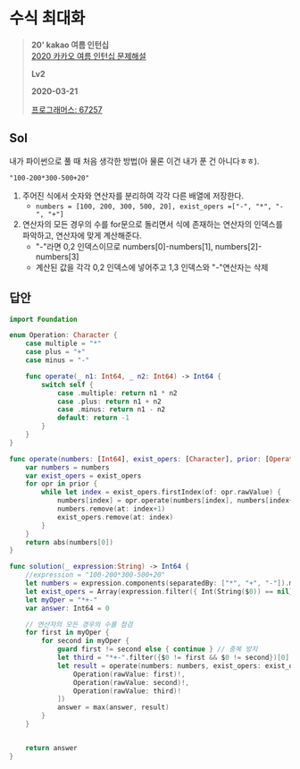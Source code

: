 # 수식 최대화
> **20' kakao 여름 인턴십**  
> [2020 카카오 여름 인턴십 문제해설](https://tech.kakao.com/2020/07/01/2020-internship-test/)
>
> **Lv2**
>
> **2020-03-21**
>
> [프로그래머스: 67257](https://programmers.co.kr/learn/courses/30/lessons/67257)

## Sol
내가 파이썬으로 풀 때 처음 생각한 방법(아 물론 이건 내가 푼 건 아니다ㅎㅎ).  


`"100-200*300-500+20"`
1. 주어진 식에서 숫자와 연산자를 분리하여 각각 다른 배열에 저장한다. 
    * `numbers = [100, 200, 300, 500, 20], exist_opers =["-", "*", "-", "+"]`  
2. 연산자의 모든 경우의 수를 for문으로 돌리면서 식에 존재하는 연산자의 인덱스를 파악하고, 연산자에 맞게 계산해준다.
    * "-"라면 0,2 인덱스이므로 numbers[0]-numbers[1], numbers[2]-numbers[3]
    * 계산된 값을 각각 0,2 인덱스에 넣어주고 1,3 인덱스와 "-"연산자는 삭제


## 답안
```swift
import Foundation

enum Operation: Character {
    case multiple = "*"
    case plus = "+"
    case minus = "-"

    func operate(_ n1: Int64, _ n2: Int64) -> Int64 {
        switch self {
            case .multiple: return n1 * n2
            case .plus: return n1 + n2
            case .minus: return n1 - n2
            default: return -1
        }
    }
}

func operate(numbers: [Int64], exist_opers: [Character], prior: [Operation]) -> Int64 {
    var numbers = numbers
    var exist_opers = exist_opers
    for opr in prior {
        while let index = exist_opers.firstIndex(of: opr.rawValue) {
            numbers[index] = opr.operate(numbers[index], numbers[index+1])
            numbers.remove(at: index+1)
            exist_opers.remove(at: index)
        }
    }
    return abs(numbers[0])
}

func solution(_ expression:String) -> Int64 {
    //expression = "100-200*300-500+20"
    let numbers = expression.components(separatedBy: ["*", "+", "-"]).map{abs(Int64($0)!)} //[100, 200, 300, 500, 20]
    let exist_opers = Array(expression.filter({ Int(String($0)) == nil})) //["-", "*", "-", "+"]
    let myOper = "*+-"
    var answer: Int64 = 0

    // 연산자의 모든 경우의 수를 점검
    for first in myOper {
        for second in myOper {
            guard first != second else { continue } // 중복 방지
            let third = "*+-".filter({$0 != first && $0 != second})[0] // 3개의 연산자 중 1,2순위 연산자 제외 = 3순위 연산자
            let result = operate(numbers: numbers, exist_opers: exist_opers, prior: [
                Operation(rawValue: first)!,
                Operation(rawValue: second)!,
                Operation(rawValue: third)!
            ])
            answer = max(answer, result)
        }
    }


    return answer
}

```